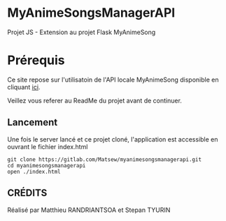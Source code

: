 # MyAnimeSongsManagerAPI

Projet JS - Extension au projet Flask MyAnimeSong

# Prérequis

Ce site repose sur l'utilisatoin de l'API locale MyAnimeSong disponible en cliquant [ici](https://gitlab.com/Matsew/myanimesongs "My Anime Songs").

Veillez vous referer au ReadMe du projet avant de continuer.

## Lancement

Une fois le server lancé et ce projet cloné, l'application est accessible en ouvrant le fichier index.html

```
git clone https://gitlab.com/Matsew/myanimesongsmanagerapi.git
cd myanimesongsmanagerapi
open ./index.html
```

## CRÉDITS

Réalisé par Matthieu RANDRIANTSOA et Stepan TYURIN
